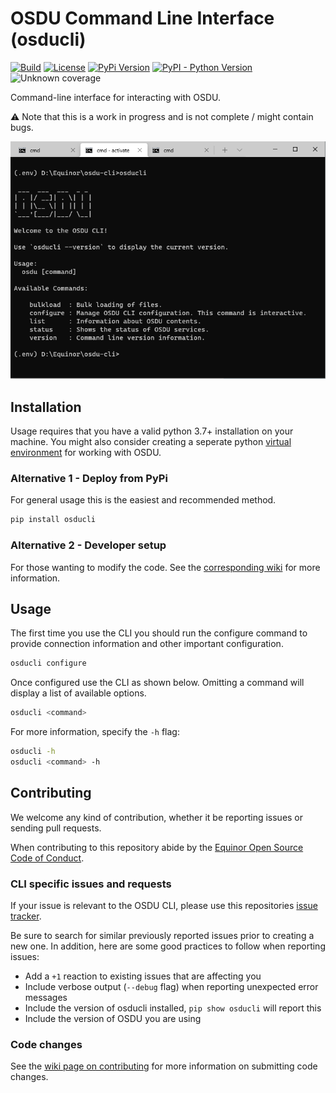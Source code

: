 # OSDU Command Line Interface (osducli)

[![Build](https://github.com/equinor/osdu-cli/actions/workflows/build.yml/badge.svg)](https://github.com/equinor/osdu-cli/actions/workflows/build.yml)
[![License](https://img.shields.io/pypi/l/osducli.svg)](https://github.com/equinor/osdu-cli/blob/master/LICENSE)
[![PyPi Version](https://img.shields.io/pypi/v/osducli.svg?color=informational)](https://pypi.org/project/osducli/)
[![PyPI - Python Version](https://img.shields.io/pypi/pyversions/osducli.svg?color=informational)](https://pypi.org/project/osducli/)
![Unknown coverage](https://img.shields.io/badge/coverage-%3F%3F%3F-important)

Command-line interface for interacting with OSDU.

:warning: Note that this is a work in progress and is not complete / might contain bugs.

![OSDU CLI](/docs/osducli.png)

## Installation

Usage requires that you have a valid python 3.7+ installation on your machine. You might also consider creating a seperate python [virtual environment](https://docs.python.org/3/library/venv.html) for working with OSDU.

### Alternative 1 - Deploy from PyPi

For general usage this is the easiest and recommended method.

```bash
pip install osducli
```

### Alternative 2 - Developer setup

For those wanting to modify the code. 
See the
[corresponding wiki](https://github.com/equinor/osdu-cli/wiki) for
more information.

## Usage

The first time you use the CLI you should run the configure command to provide connection information and other important configuration.

```bash
osducli configure
```

Once configured use the CLI as shown below. Omitting a command will display a list of available options.

```bash
osducli <command>
```

For more information, specify the `-h` flag:

```bash
osducli -h
osducli <command> -h
```

## Contributing

We welcome any kind of contribution, whether it be reporting issues or sending pull requests.

When contributing to this repository abide by the
[Equinor Open Source Code of Conduct](https://github.com/equinor/opensource/blob/master/CODE_OF_CONDUCT.md).


### CLI specific issues and requests

If your issue is relevant to the OSDU CLI, please use this repositories [issue tracker](https://github.com/equinor/osdu-cli/issues).

Be sure to search for similar previously reported issues prior to creating a new one.
In addition, here are some good practices to follow when reporting issues:

- Add a `+1` reaction to existing issues that are affecting you
- Include verbose output (`--debug` flag) when reporting unexpected error messages
- Include the version of osducli installed, `pip show osducli` will report this
- Include the version of OSDU you are using

### Code changes

See the
[wiki page on contributing](https://github.com/equinor/osdu-cli/wiki) for
more information on submitting code changes.
